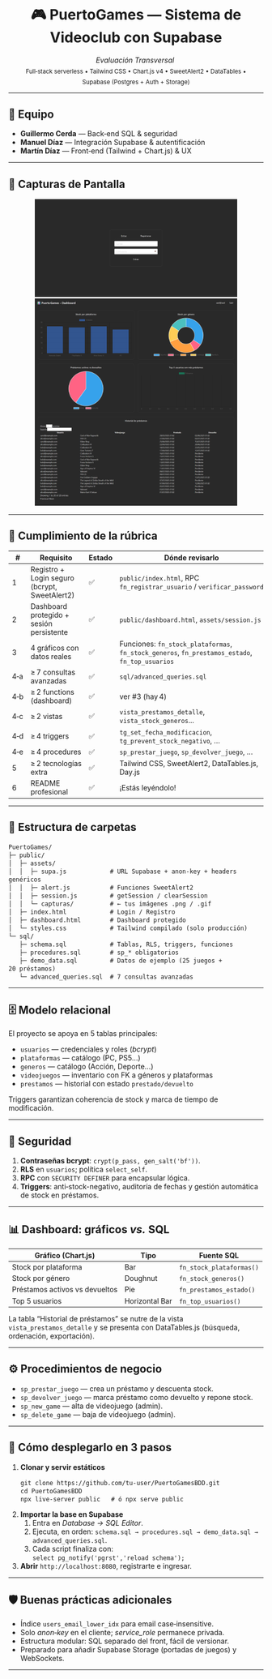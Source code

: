 

<h1 align="center">🎮&nbsp;PuertoGames — Sistema de Videoclub con Supabase</h1>

<p align="center">
  <em>Evaluación&nbsp;Transversal&nbsp;</em><br>
  <sub>Full‑stack serverless • Tailwind CSS • Chart.js v4 • SweetAlert2 • DataTables • Supabase (Postgres + Auth + Storage)</sub>
</p>

<hr>

<h2>👥 Equipo</h2>

<ul>
  <li><strong>Guillermo Cerda</strong> — Back‑end SQL &amp; seguridad</li>
  <li><strong>Manuel Díaz</strong> — Integración Supabase &amp; autentificación</li>
  <li><strong>Martín Díaz</strong> — Front‑end (Tailwind + Chart.js) &amp; UX</li>
</ul>

<hr>

<h2>📸 Capturas de Pantalla</h2>

<p align="center">
  <img alt="Login" src="assets/capturas/login.png" width="400">
  <img alt="Dashboard" src="assets/capturas/dashboard.png" width="400">
</p>

<hr>

<h2>📑 Cumplimiento de la rúbrica</h2>

<table>
  <thead><tr><th>#</th><th>Requisito</th><th>Estado</th><th>Dónde revisarlo</th></tr></thead>
  <tbody>
    <tr><td>1</td><td>Registro + Login seguro (bcrypt, SweetAlert2)</td><td>✅</td><td><code>public/index.html</code>, RPC <code>fn_registrar_usuario</code> / <code>verificar_password</code></td></tr>
    <tr><td>2</td><td>Dashboard protegido + sesión persistente</td><td>✅</td><td><code>public/dashboard.html</code>, <code>assets/session.js</code></td></tr>
    <tr><td>3</td><td>4 gráficos con datos reales</td><td>✅</td><td>Funciones: <code>fn_stock_plataformas</code>, <code>fn_stock_generos</code>, <code>fn_prestamos_estado</code>, <code>fn_top_usuarios</code></td></tr>
    <tr><td>4‑a</td><td>≥ 7 consultas avanzadas</td><td>✅</td><td><code>sql/advanced_queries.sql</code></td></tr>
    <tr><td>4‑b</td><td>≥ 2 functions (dashboard)</td><td>✅</td><td>ver #3 (hay 4)</td></tr>
    <tr><td>4‑c</td><td>≥ 2 vistas</td><td>✅</td><td><code>vista_prestamos_detalle</code>, <code>vista_stock_generos</code>...</td></tr>
    <tr><td>4‑d</td><td>≥ 4 triggers</td><td>✅</td><td><code>tg_set_fecha_modificacion</code>, <code>tg_prevent_stock_negativo</code>, …</td></tr>
    <tr><td>4‑e</td><td>≥ 4 procedures</td><td>✅</td><td><code>sp_prestar_juego</code>, <code>sp_devolver_juego</code>, …</td></tr>
    <tr><td>5</td><td>≥ 2 tecnologías extra</td><td>✅</td><td>Tailwind CSS, SweetAlert2, DataTables.js, Day.js</td></tr>
    <tr><td>6</td><td>README profesional</td><td>✅</td><td>¡Estás leyéndolo! <em></em></td></tr>
  </tbody>
</table>

<hr>

<h2>📂 Estructura de carpetas</h2>

<pre><code>PuertoGames/
├─ public/
│  ├─ assets/
│  │  ├─ supa.js            # URL Supabase + anon‑key + headers genéricos
│  │  ├─ alert.js           # Funciones SweetAlert2
│  │  ├─ session.js         # getSession / clearSession
│  │  └─ capturas/          # ← tus imágenes .png / .gif
│  ├─ index.html            # Login / Registro
│  ├─ dashboard.html        # Dashboard protegido
│  └─ styles.css            # Tailwind compilado (solo producción)
└─ sql/
   ├─ schema.sql            # Tablas, RLS, triggers, funciones
   ├─ procedures.sql        # sp_* obligatorios
   ├─ demo_data.sql         # Datos de ejemplo (25 juegos + 20 préstamos)
   └─ advanced_queries.sql  # 7 consultas avanzadas
</code></pre>

<hr>

<h2>🗄️ Modelo relacional</h2>

<p>El proyecto se apoya en 5 tablas principales:</p>

<ul>
  <li><code>usuarios</code> — credenciales y roles (<em>bcrypt</em>)</li>
  <li><code>plataformas</code> — catálogo (PC, PS5…)</li>
  <li><code>generos</code> — catálogo (Acción, Deporte…)</li>
  <li><code>videojuegos</code> — inventario con FK a géneros y plataformas</li>
  <li><code>prestamos</code> — historial con estado <code>prestado/devuelto</code></li>
</ul>

Triggers garantizan coherencia de stock y marca de tiempo de modificación.

<hr>

<h2>🔐 Seguridad</h2>

<ol>
  <li><strong>Contraseñas bcrypt</strong>: <code>crypt(p_pass, gen_salt('bf'))</code>.</li>
  <li><strong>RLS</strong> en <code>usuarios</code>; política <code>select_self</code>.</li>
  <li><strong>RPC</strong> con <code>SECURITY DEFINER</code> para encapsular lógica.</li>
  <li><strong>Triggers</strong>: anti‑stock-negativo, auditoría de fechas y gestión automática de stock en préstamos.</li>
</ol>

<hr>

<h2>📊 Dashboard: gráficos <em>vs.</em> SQL</h2>

<table>
  <thead><tr><th>Gráfico (Chart.js)</th><th>Tipo</th><th>Fuente SQL</th></tr></thead>
  <tbody>
    <tr><td>Stock por plataforma</td><td>Bar</td><td><code>fn_stock_plataformas()</code></td></tr>
    <tr><td>Stock por género</td><td>Doughnut</td><td><code>fn_stock_generos()</code></td></tr>
    <tr><td>Préstamos activos vs devueltos</td><td>Pie</td><td><code>fn_prestamos_estado()</code></td></tr>
    <tr><td>Top 5 usuarios</td><td>Horizontal Bar</td><td><code>fn_top_usuarios()</code></td></tr>
  </tbody>
</table>

La tabla “Historial de préstamos” se nutre de la vista <code>vista_prestamos_detalle</code> y se presenta con DataTables.js (búsqueda, ordenación, exportación).

<hr>

<h2>⚙️ Procedimientos de negocio</h2>

<ul>
  <li><code>sp_prestar_juego</code> — crea un préstamo y descuenta stock.</li>
  <li><code>sp_devolver_juego</code> — marca préstamo como devuelto y repone stock.</li>
  <li><code>sp_new_game</code> — alta de videojuego (admin).</li>
  <li><code>sp_delete_game</code> — baja de videojuego (admin).</li>
</ul>

<hr>

<h2>🚀 Cómo desplegarlo en 3 pasos</h2>

<ol>
  <li><strong>Clonar y servir estáticos</strong>
  <pre><code>git clone https://github.com/tu-user/PuertoGamesBDD.git
cd PuertoGamesBDD
npx live-server public   # ó npx serve public
</code></pre></li>

  <li><strong>Importar la base en Supabase</strong>
  <ol>
    <li>Entra en <em>Database → SQL Editor</em>.</li>
    <li>Ejecuta, en orden: <code>schema.sql → procedures.sql → demo_data.sql → advanced_queries.sql</code>.</li>
    <li>Cada script finaliza con:<br>
    <code>select pg_notify('pgrst','reload schema');</code></li>
  </ol></li>

  <li><strong>Abrir</strong> <code>http://localhost:8080</code>, registrarte e ingresar.</li>
</ol>

<hr>

<h2>🛡️ Buenas prácticas adicionales</h2>

<ul>
  <li>Índice <code>users_email_lower_idx</code> para email case‑insensitive.</li>
  <li>Solo <em>anon‑key</em> en el cliente; <em>service_role</em> permanece privada.</li>
  <li>Estructura modular: SQL separado del front, fácil de versionar.</li>
  <li>Preparado para añadir Supabase Storage (portadas de juegos) y WebSockets.</li>
</ul>

<hr>

